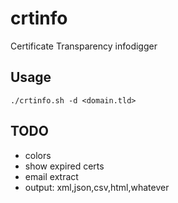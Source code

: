 # crtinfo
Certificate Transparency infodigger

## Usage
	./crtinfo.sh -d <domain.tld>

## TODO
- colors
- show expired certs
- email extract
- output: xml,json,csv,html,whatever


